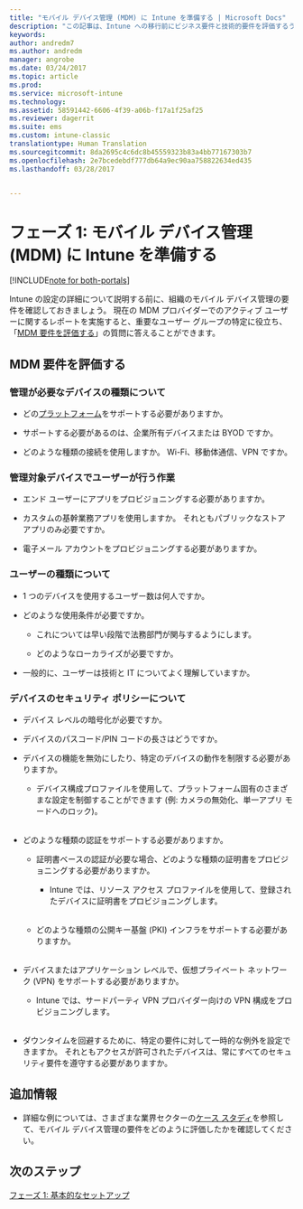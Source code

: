 ```yaml
---
title: "モバイル デバイス管理 (MDM) に Intune を準備する | Microsoft Docs"
description: "この記事は、Intune への移行前にビジネス要件と技術的要件を評価するうえで役立ちます。"
keywords: 
author: andredm7
ms.author: andredm
manager: angrobe
ms.date: 03/24/2017
ms.topic: article
ms.prod: 
ms.service: microsoft-intune
ms.technology: 
ms.assetid: 58591442-6606-4f39-a06b-f17a1f25af25
ms.reviewer: dagerrit
ms.suite: ems
ms.custom: intune-classic
translationtype: Human Translation
ms.sourcegitcommit: 8da2695c4c6dc8b45559323b83a4bb77167303b7
ms.openlocfilehash: 2e7bcedebdf777db64a9ec90aa758822634ed435
ms.lasthandoff: 03/28/2017


---
```


# <a name="phase-1-prepare-intune-for-mobile-device-management-mdm"></a>フェーズ 1: モバイル デバイス管理 (MDM) に Intune を準備する

[!INCLUDE[note for both-portals](../includes/note-for-both-portals.md)]

Intune の設定の詳細について説明する前に、組織のモバイル デバイス管理の要件を確認しておきましょう。 現在の MDM プロバイダーでのアクティブ ユーザーに関するレポートを実施すると、重要なユーザー グループの特定に役立ち、「[MDM 要件を評価する](https://docs.microsoft.com/intune/plan-design/migration-phase1-prepare-intune-for-mobile-device-management#assess-mdm-requirements)」の質問に答えることができます。

## <a name="assess-mdm-requirements"></a>MDM 要件を評価する

### <a name="what-kinds-of-devices-do-you-need-to-manage"></a>管理が必要なデバイスの種類について

-   どの[プラットフォーム](https://docs.microsoft.com/intune/get-started/supported-mobile-devices-and-computers)をサポートする必要がありますか。

-   サポートする必要があるのは、企業所有デバイスまたは BYOD ですか。

-   どのような種類の接続を使用しますか。 Wi-Fi、移動体通信、VPN ですか。

### <a name="what-do-your-users-need-to-do-on-managed-devices"></a>管理対象デバイスでユーザーが行う作業

-   エンド ユーザーにアプリをプロビジョニングする必要がありますか。

-   カスタムの基幹業務アプリを使用しますか。 それともパブリックなストア アプリのみ必要ですか。

-   電子メール アカウントをプロビジョニングする必要がありますか。

### <a name="what-kinds-of-users"></a>ユーザーの種類について

-   1 つのデバイスを使用するユーザー数は何人ですか。

-   どのような使用条件が必要ですか。

    -   これについては早い段階で法務部門が関与するようにします。

    -   どのようなローカライズが必要ですか。

-   一般的に、ユーザーは技術と IT についてよく理解していますか。

### <a name="what-is-your-device-security-policy"></a>デバイスのセキュリティ ポリシーについて 

-   デバイス レベルの暗号化が必要ですか。

-   デバイスのパスコード/PIN コードの長さはどうですか。

-   デバイスの機能を無効にしたり、特定のデバイスの動作を制限する必要がありますか。

    -   デバイス構成プロファイルを使用して、プラットフォーム固有のさまざまな設定を制御することができます (例: カメラの無効化、単一アプリ モードへのロック)。
<br></br>
-   どのような種類の認証をサポートする必要がありますか。

    -   証明書ベースの認証が必要な場合、どのような種類の証明書をプロビジョニングする必要がありますか。

        -   Intune では、リソース アクセス プロファイルを使用して、登録されたデバイスに証明書をプロビジョニングします。
<br></br>
    -   どのような種類の公開キー基盤 (PKI) インフラをサポートする必要がありますか。
<br></br>
-   デバイスまたはアプリケーション レベルで、仮想プライベート ネットワーク (VPN) をサポートする必要がありますか。

    -   Intune では、サードパーティ VPN プロバイダー向けの VPN 構成をプロビジョニングします。
<br></br>
-   ダウンタイムを回避するために、特定の要件に対して一時的な例外を設定できますか。 それともアクセスが許可されたデバイスは、常にすべてのセキュリティ要件を遵守する必要がありますか。

## <a name="additional-information"></a>追加情報

-   詳細な例については、さまざまな業界セクターの[ケース スタディ](https://customers.microsoft.com/en-US/story/mwh-global-now-part-of-stantec-secures-mobile-devices-with-intune)を参照して、モバイル デバイス管理の要件をどのように評価したかを確認してください。

## <a name="next-steps"></a>次のステップ

[フェーズ 1: 基本的なセットアップ](https://docs.microsoft.com/intune/plan-design/migration-phase1-basic-setup)

